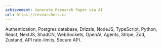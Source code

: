 ```yaml
---
achievement: Generate Research Paper via AI
url: https://researchers.cc
---
```


Authentication, Postgres database, Drizzle, NodeJS, TypeScript, Python, React, NextJS, ShadCN, WebSockets, OpenAI, Agents, Stripe, Zod, Zustand, API 
rate-limits, Secure API.
